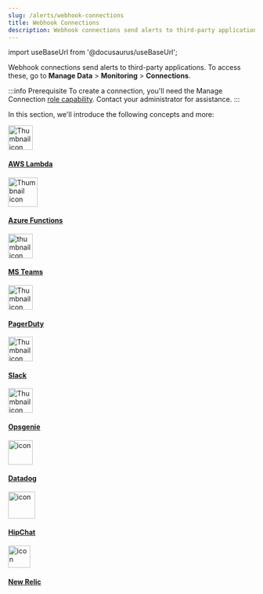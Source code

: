 ```yaml
---
slug: /alerts/webhook-connections
title: Webhook Connections
description: Webhook connections send alerts to third-party applications.
---
```


import useBaseUrl from '@docusaurus/useBaseUrl';

Webhook connections send alerts to third-party applications. To access these, go to **Manage Data** > **Monitoring** > **Connections**.

:::info Prerequisite
To create a connection, you'll need the Manage Connection [role capability](/docs/manage/users-roles/roles/role-capabilities). Contact your administrator for assistance.
:::

In this section, we'll introduce the following concepts and more:

<div className="box-wrapper" markdown="1">
<div className="box smallbox1 card">
  <div className="container">
  <img src={useBaseUrl('img/connection-and-integration/aws-lambda.svg')} alt="Thumbnail icon" width="50"/>
  <h4><a href="/docs/integrations/amazon-aws/">AWS Lambda</a></h4>
  </div>
</div>
<div className="box smallbox2 card">
  <div className="container">
  <img src={useBaseUrl('img/connection-and-integration/azure-functions.png')} alt="Thumbnail icon" width="60"/>
  <h4><a href="/docs/alerts/webhook-connections/microsoft-teams">Azure Functions</a></h4>
  </div>
</div>
  <div className="box smallbox3 card">
    <div className="container">
    <img src={useBaseUrl('img/integrations/microsoft-azure/MSTeams.png')} alt="thumbnail icon" width="50"/>
    <h4><a href="/docs/alerts/webhook-connections/microsoft-teams">MS Teams</a></h4>
    </div>
  </div>
  <div className="box smallbox4 card">
    <div className="container">
    <img src={useBaseUrl('img/integrations/saas-cloud/pagerduty.png')} alt="Thumbnail icon" width="50"/>
    <h4><a href="/docs/alerts/webhook-connections/pagerduty">PagerDuty</a></h4>
    </div>
  </div>
  <div className="box smallbox5 card">
    <div className="container">
    <img src={useBaseUrl('img/integrations/saas-cloud/slack.png')} alt="Thumbnail icon" width="50"/>
    <h4><a href="/docs/alerts/webhook-connections/slack">Slack</a></h4>
    </div>
  </div>
  <div className="box smallbox6 card">
    <div className="container">
    <img src={useBaseUrl('img/integrations/saas-cloud/opsgenie.png')} alt="Thumbnail icon" width="50"/>
    <h4><a href="/docs/alerts/webhook-connections/opsgenie">Opsgenie</a></h4>
    </div>
  </div>
  <div className="box smallbox7 card">
    <div className="container">
    <img src='https://upload.wikimedia.org/wikipedia/en/7/7e/Datadog_logo.svg' alt="icon" width="50"/>
    <h4><a href="/docs/alerts/webhook-connections/opsgenie">Datadog</a></h4>
    </div>
  </div>
  <div className="box smallbox8 card">
    <div className="container">
    <img src={useBaseUrl('img/connection-and-integration/hipchat-logo-vector.svg')} alt="icon" width="55"/>
    <h4><a href="/docs/alerts/webhook-connections/opsgenie">HipChat</a></h4>
    </div>
  </div>
  <div className="box smallbox9 card">
    <div className="container">
    <img src={useBaseUrl('img/connection-and-integration/new-relic-seeklogo.com.svg')} alt="icon" width="45"/>
    <h4><a href="/docs/alerts/webhook-connections/opsgenie">New Relic</a></h4>
    </div>
  </div>
</div>
